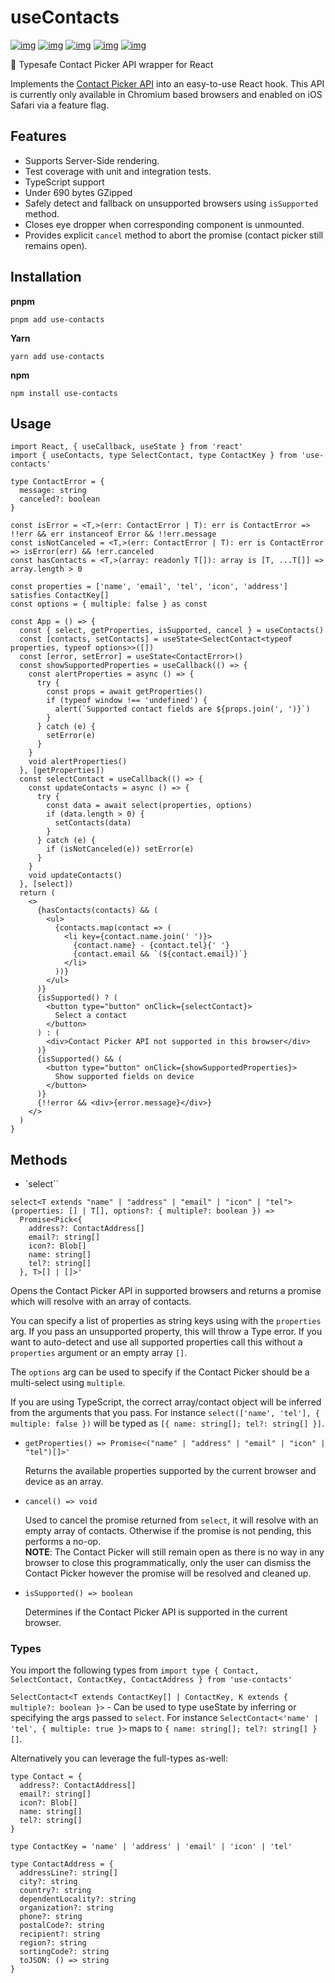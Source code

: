 # useContacts

[![img](https://github.com/woofers/use-contacts/workflows/build/badge.svg)](https://github.com/woofers/use-contacts/actions) [![img](https://badge.fury.io/js/use-contacts.svg)](https://www.npmjs.com/package/use-contacts) [![img](https://img.shields.io/npm/dt/use-contacts.svg)](https://www.npmjs.com/package/use-contacts) [![img](https://badgen.net/bundlephobia/minzip/use-contacts)](https://bundlephobia.com/result?p=use-contacts) [![img](https://img.shields.io/npm/l/use-contacts.svg)](https://github.com/woofers/use-contacts/blob/main/LICENSE)

📇 Typesafe Contact Picker API wrapper for React

Implements the [Contact Picker API](https://developer.mozilla.org/en-US/docs/Web/API/Contact_Picker_API)
into an easy-to-use React hook.  This API is currently only available in Chromium based browsers and enabled on iOS Safari via a feature flag.

## Features

- Supports Server-Side rendering.
- Test coverage with unit and integration tests.
- TypeScript support
- Under 690 bytes GZipped
- Safely detect and fallback on unsupported browsers using `isSupported` method.
- Closes eye dropper when corresponding component is unmounted.
- Provides explicit `cancel` method to abort the promise (contact picker still remains open).

## Installation

**pnpm**

```pnpm
pnpm add use-contacts
```

**Yarn**

```yarn
yarn add use-contacts
```

**npm**

```npm
npm install use-contacts
```

## Usage

```tsx
import React, { useCallback, useState } from 'react'
import { useContacts, type SelectContact, type ContactKey } from 'use-contacts'

type ContactError = {
  message: string
  canceled?: boolean
}

const isError = <T,>(err: ContactError | T): err is ContactError => !!err && err instanceof Error && !!err.message
const isNotCanceled = <T,>(err: ContactError | T): err is ContactError => isError(err) && !err.canceled
const hasContacts = <T,>(array: readonly T[]): array is [T, ...T[]] => array.length > 0

const properties = ['name', 'email', 'tel', 'icon', 'address'] satisfies ContactKey[]
const options = { multiple: false } as const

const App = () => {
  const { select, getProperties, isSupported, cancel } = useContacts()
  const [contacts, setContacts] = useState<SelectContact<typeof properties, typeof options>>([])
  const [error, setError] = useState<ContactError>()
  const showSupportedProperties = useCallback(() => {
    const alertProperties = async () => {
      try {
        const props = await getProperties()
        if (typeof window !== 'undefined') {
          alert(`Supported contact fields are ${props.join(', ')}`)
        }
      } catch (e) {
        setError(e)
      }
    }
    void alertProperties()
  }, [getProperties])
  const selectContact = useCallback(() => {
    const updateContacts = async () => {
      try {
        const data = await select(properties, options)
        if (data.length > 0) {
          setContacts(data)
        }
      } catch (e) {
        if (isNotCanceled(e)) setError(e)
      }
    }
    void updateContacts()
  }, [select])
  return (
    <>
      {hasContacts(contacts) && (
        <ul>
          {contacts.map(contact => (
            <li key={contact.name.join(' ')}>
              {contact.name} - {contact.tel}{' '}
              {contact.email && `(${contact.email})`}
            </li>
          ))}
        </ul>
      )}
      {isSupported() ? (
        <button type="button" onClick={selectContact}>
          Select a contact
        </button>
      ) : (
        <div>Contact Picker API not supported in this browser</div>
      )}
      {isSupported() && (
        <button type="button" onClick={showSupportedProperties}>
          Show supported fields on device
        </button>
      )}
      {!!error && <div>{error.message}</div>}
    </>
  )
}
```


## Methods

- `select``

```tsx
select<T extends "name" | "address" | "email" | "icon" | "tel">(properties: [] | T[], options?: { multiple?: boolean }) => 
  Promise<Pick<{
    address?: ContactAddress[]
    email?: string[]
    icon?: Blob[]
    name: string[]
    tel?: string[]
  }, T>[] | []>'
```

  Opens the Contact Picker API in supported browsers and returns a
  promise which will resolve with an array of contacts. 

  You can specify a list of properties as string keys using 
  with the `properties` arg.  If you pass an unsupported property,
  this will throw a Type error. If you want to auto-detect and use all supported properties
  call this without a `properties` argument or an empty array `[]`.  

  The `options` arg can be used to specify if the Contact Picker
  should be a multi-select using `multiple`. 
  
  If you are using TypeScript, the correct array/contact object will be inferred
  from the arguments that you pass.  For instance `select(['name', 'tel'], { multiple: false })`
  will be typed as `[{ name: string[]; tel?: string[] }]`.

- `getProperties() => Promise<("name" | "address" | "email" | "icon" | "tel")[]>'`

  Returns the available properties supported by the current browser and device as an array.

- `cancel() => void`
  
  Used to cancel the promise returned from `select`, it will resolve with an empty array of contacts.
  Otherwise if the promise is not pending, this performs a no-op.  
  **NOTE**: The Contact Picker will still remain open
  as there is no way in any browser to close this programmatically, 
  only the user can dismiss the Contact Picker
  however the promise will be resolved and cleaned up.

- `isSupported() => boolean`

  Determines if the Contact Picker API is supported in the current browser.

### Types

You import the following types from `import type { Contact, SelectContact, ContactKey, ContactAddress } from 'use-contacts'`

`SelectContact<T extends ContactKey[] | ContactKey, K extends { multiple?: boolean }>` - Can be used to type useState
by inferring or specifying the args passed to `select`.  For instance `SelectContact<'name' | 'tel', { multiple: true }>` maps to `{ name: string[]; tel?: string[] }[]`.

Alternatively you can leverage the full-types as-well:

```tsx
type Contact = {
  address?: ContactAddress[]
  email?: string[]
  icon?: Blob[]
  name: string[]
  tel?: string[]
}

type ContactKey = 'name' | 'address' | 'email' | 'icon' | 'tel'

type ContactAddress = {
  addressLine?: string[]
  city?: string
  country?: string
  dependentLocality?: string
  organization?: string
  phone?: string
  postalCode?: string
  recipient?: string
  region?: string
  sortingCode?: string
  toJSON: () => string
}
```